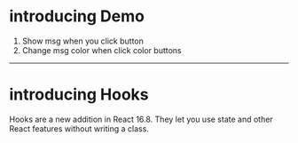 # introducing Demo
1. Show msg when you click button
2. Change msg color when click color buttons

---
# introducing Hooks
Hooks are a new addition in React 16.8. They let you use state and other React features without writing a class.
